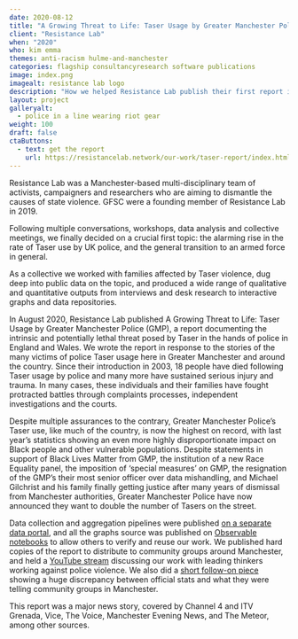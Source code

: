 ```yaml
---
date: 2020-08-12
title: "A Growing Threat to Life: Taser Usage by Greater Manchester Police"
client: "Resistance Lab"
when: "2020"
who: kim emma
themes: anti-racism hulme-and-manchester
categories: flagship consultancyresearch software publications
image: index.png
imagealt: resistance lab logo
description: "How we helped Resistance Lab publish their first report in both analogue and digital versions"
layout: project
galleryalt:
  - police in a line wearing riot gear
weight: 100
draft: false
ctaButtons:
  - text: get the report
    url: https://resistancelab.network/our-work/taser-report/index.html
---
```


Resistance Lab was a Manchester-based multi-disciplinary team of activists, campaigners and researchers who are aiming to dismantle the causes of state violence. GFSC were a founding member of Resistance Lab in 2019.

Following multiple conversations, workshops, data analysis and collective meetings, we finally decided on a crucial first topic: the alarming rise in the rate of Taser use by UK police, and the general transition to an armed force in general.

As a collective we worked with families affected by Taser violence, dug deep into public data on the topic, and produced a wide range of qualitative and quantitative outputs from interviews and desk research to interactive graphs and data repositories.

In August 2020, Resistance Lab published A Growing Threat to Life: Taser Usage by Greater Manchester Police (GMP), a report documenting the intrinsic and potentially lethal threat posed by Taser in the hands of police in England and Wales. We wrote the report in response to the stories of the many victims of police Taser usage here in Greater Manchester and around the country. Since their introduction in 2003, 18 people have died following Taser usage by police and many more have sustained serious injury and trauma. In many cases, these individuals and their families have fought protracted battles through complaints processes, independent investigations and the courts.

Despite multiple assurances to the contrary, Greater Manchester Police’s Taser use, like much of the country, is now the highest on record, with last year’s statistics showing an even more highly disproportionate impact on Black people and other vulnerable populations. Despite statements in support of Black Lives Matter from GMP, the institution of a new Race Equality panel, the imposition of ‘special measures’ on GMP, the resignation of the GMP’s their most senior officer over data mishandling, and Michael Gilchrist and his family finally getting justice after many years of dismissal from Manchester authorities, Greater Manchester Police have now announced they want to double the number of Tasers on the street.

Data collection and aggregation pipelines were published [on a separate data portal](https://data.resistancelab.network/), and all the graphs source was published on [Observable notebooks](https://observablehq.com/@resistancelab/a-growing-threat-to-life-taser-usage-by-greater-manchester-p) to allow others to verify and reuse our work. We published hard copies of the report to distribute to community groups around Manchester, and held a [YouTube stream](https://www.youtube.com/watch?v=E3fhd5xjmcA) discussing our work with leading thinkers working against police violence. We also did a [short follow-on piece](https://resistancelab.network/our-work/gmp-taser-update/index.html) showing a huge discrepancy between official stats and what they were telling community groups in Manchester.

This report was a major news story, covered by Channel 4 and ITV Grenada, Vice, The Voice, Manchester Evening News, and The Meteor, among other sources.
